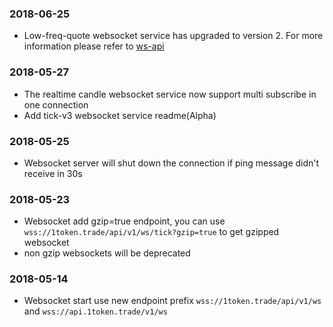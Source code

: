 ### 2018-06-25
* Low-freq-quote websocket service has upgraded to version 2. For more information please refer to [ws-api](/api-refer/ws-api.md)
### 2018-05-27
* The realtime candle websocket service now support multi subscribe in one connection
* Add tick-v3 websocket service readme(Alpha)

### 2018-05-25
* Websocket server will shut down the connection if ping message didn't receive in 30s

### 2018-05-23

* Websocket add gzip=true endpoint, you can use ```wss://1token.trade/api/v1/ws/tick?gzip=true``` to get gzipped websocket
* non gzip websockets will be deprecated

### 2018-05-14

* Websocket start use new endpoint prefix ```wss://1token.trade/api/v1/ws``` and ```wss://api.1token.trade/v1/ws```
